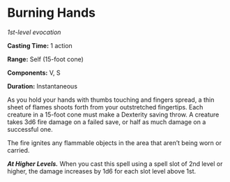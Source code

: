 <title>Burning Hands</title>

# Burning Hands

_1st-level evocation_

**Casting Time:** 1 action

**Range:** Self (15-foot cone)

**Components:** V, S

**Duration:** Instantaneous

As you hold your hands with thumbs touching
and fingers spread, a thin sheet of flames
shoots forth from your outstretched
fingertips. Each creature in a 15-foot cone
must make a Dexterity saving throw. A
creature takes 3d6 fire damage on a failed
save, or half as much damage on a successful
one.

The fire ignites any flammable objects in the
area that aren’t being worn or carried.

_**At Higher Levels.**_ When you cast this
spell using a spell slot of 2nd level or
higher, the damage increases by 1d6 for each
slot level above 1st.

